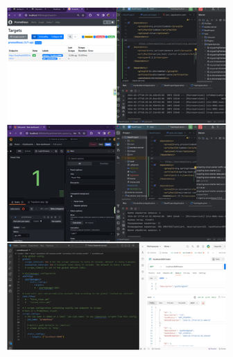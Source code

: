 ![подключение prometheus](/image/prometheus.png)
![подключение grafana](/image/grafana.png)
![](/image/Apply.png)